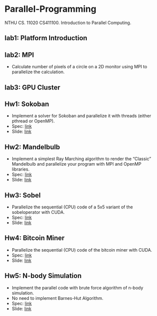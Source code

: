 # Parallel-Programming
NTHU CS. 11020 CS411100. Introduction to Parallel Computing.

## lab1: Platform Introduction

## lab2: MPI
- Calculate number of pixels of a circle on a 2D monitor using MPI to parallelize the calculation.

## lab3: GPU Cluster

## Hw1: Sokoban
- Implement a solver for Sokoban and parallelize it with threads (either pthread or OpenMP).
- Spec: [link](https://xtutx.notion.site/HW1-Sokoban-2703d21f8b92447293ea9809e40d49cf)
- Slide: [link](hw1/slide.pdf)

## Hw2: Mandelbulb
- Implement a simplest Ray Marching algorithm to render the “Classic” Mandelbulb and parallelize your program with MPI and OpenMP libraries.
- Spec: [link](https://xtutx.notion.site/HW2-Mandelbulb-87ce1ddc87d446f88337c3c3ae81aaf0)
- Slide: [link](hw2/slide.pdf)

## Hw3: Sobel
- Parallelize the sequential (CPU) code of a 5x5 variant of the sobeloperator with CUDA.
- Spec: [link](https://xtutx.notion.site/HW3-Sobel-1935aaa051bc4dbe867be3967754d7b4)
- Slide: [link](hw3/slide.pdf)

## Hw4: Bitcoin Miner
- Parallelize the sequential (CPU) code of the bitcoin miner with CUDA.
- Spec: [link](https://xtutx.notion.site/HW4-Bitcoin-Miner-de802f37c69f4c8087a41b633e6b06d4)
- Slide: [link](hw4/slide.pdf)

## Hw5: N-body Simulation
- Implement the parallel code with brute force algorithm of n-body simulation. 
- No need to implement Barnes-Hut Algorithm.
- Spec: [link](https://xtutx.notion.site/HW5-N-body-Simulation-CUDA-a54b82e06bca4c86957247996e9b0027)
- Slide: [link](hw5/slide.pdf)
